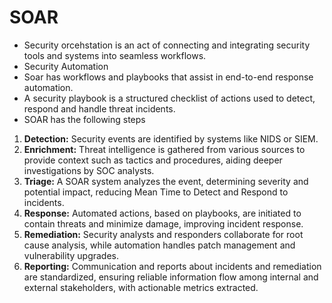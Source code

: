 # SOAR
- Security orcehstation is an act of connecting and integrating security tools and systems into seamless workflows.
- Security Automation
- Soar has workflows and playbooks that assist in end-to-end response automation.
- A security playbook is a structured checklist of actions used to detect, respond and handle threat incidents.
- SOAR has the following steps
<!--StartFragment-->

1.  **Detection:** Security events are identified by systems like NIDS or SIEM.
2.  **Enrichment:** Threat intelligence is gathered from various sources to provide context such as tactics and procedures, aiding deeper investigations by SOC analysts.
3.  **Triage:** A SOAR system analyzes the event, determining severity and potential impact, reducing Mean Time to Detect and Respond to incidents.
4.  **Response:** Automated actions, based on playbooks, are initiated to contain threats and minimize damage, improving incident response.
5.  **Remediation:** Security analysts and responders collaborate for root cause analysis, while automation handles patch management and vulnerability upgrades.
6.  **Reporting:** Communication and reports about incidents and remediation are standardized, ensuring reliable information flow among internal and external stakeholders, with actionable metrics extracted.

<!--EndFragment-->
